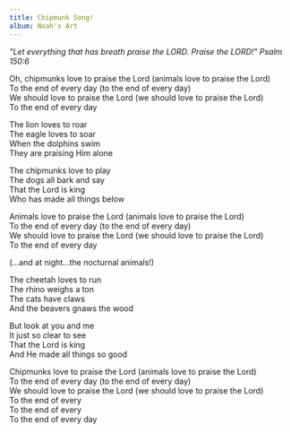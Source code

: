 ```yaml
---
title: Chipmunk Song!
album: Noah's Art
---
```

_"Let everything that has breath praise the LORD. Praise the LORD!" Psalm 150:6_

Oh, chipmunks love to praise the Lord (animals love to praise the Lord)  
To the end of every day (to the end of every day)  
We should love to praise the Lord (we should love to praise the Lord)  
To the end of every day  

The lion loves to roar  
The eagle loves to soar  
When the dolphins swim  
They are praising Him alone  

The chipmunks love to play  
The dogs all bark and say  
That the Lord is king  
Who has made all things below  

Animals love to praise the Lord (animals love to praise the Lord)  
To the end of every day (to the end of every day)  
We should love to praise the Lord (we should love to praise the Lord)  
To the end of every day  

(…and at night...the nocturnal animals!)  

The cheetah loves to run  
The rhino weighs a ton  
The cats have claws  
And the beavers gnaws the wood  

But look at you and me  
It just so clear to see  
That the Lord is king  
And He made all things so good  

Chipmunks love to praise the Lord (animals love to praise the Lord)  
To the end of every day (to the end of every day)  
We should love to praise the Lord (we should love to praise the Lord)  
To the end of every  
To the end of every  
To the end of every day  
